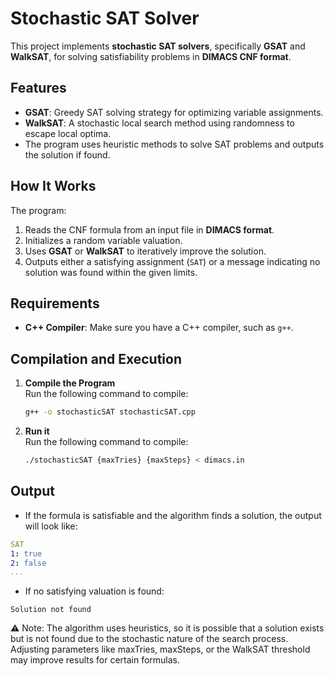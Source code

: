 # Stochastic SAT Solver

This project implements **stochastic SAT solvers**, specifically **GSAT** and **WalkSAT**, for solving satisfiability problems in **DIMACS CNF format**.

## Features
- **GSAT**: Greedy SAT solving strategy for optimizing variable assignments.
- **WalkSAT**: A stochastic local search method using randomness to escape local optima.
- The program uses heuristic methods to solve SAT problems and outputs the solution if found.

## How It Works
The program:
1. Reads the CNF formula from an input file in **DIMACS format**.
2. Initializes a random variable valuation.
3. Uses **GSAT** or **WalkSAT** to iteratively improve the solution.
4. Outputs either a satisfying assignment (`SAT`) or a message indicating no solution was found within the given limits.

## Requirements
- **C++ Compiler**: Make sure you have a C++ compiler, such as `g++`.

## Compilation and Execution
1. **Compile the Program**  
   Run the following command to compile:
   ```bash
   g++ -o stochasticSAT stochasticSAT.cpp

2. **Run it**  
   Run the following command to compile:
   ```bash
   ./stochasticSAT {maxTries} {maxSteps} < dimacs.in
   ```
## Output
- If the formula is satisfiable and the algorithm finds a solution, the output will look like:
```yaml
SAT
1: true
2: false
...
```
- If no satisfying valuation is found:
```
Solution not found
```

⚠️ Note: The algorithm uses heuristics, so it is possible that a solution exists but is not found due to the stochastic nature of the search process. Adjusting parameters like maxTries, maxSteps, or the WalkSAT threshold may improve results for certain formulas.